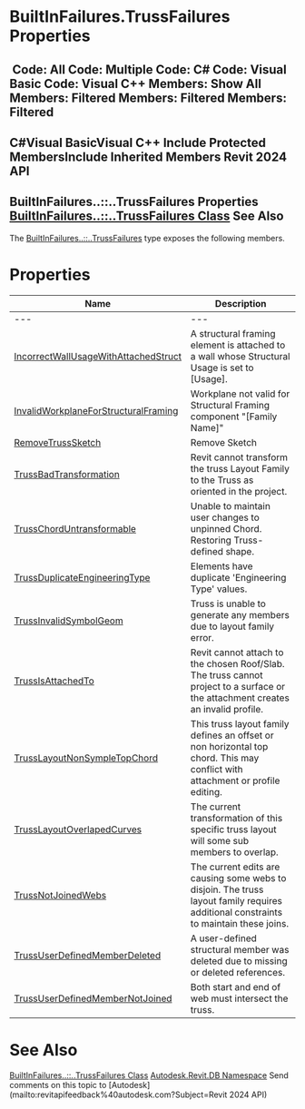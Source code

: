 # BuiltInFailures.TrussFailures Properties

﻿
 Code: All Code: Multiple Code: C# Code: Visual Basic Code: Visual C++  Members: Show All Members: Filtered Members: Filtered Members: Filtered   
---  
C#Visual BasicVisual C++
Include Protected MembersInclude Inherited Members
Revit 2024 API  
---  
BuiltInFailures..::..TrussFailures Properties  
[BuiltInFailures..::..TrussFailures Class](b56f365f-a6f9-3ed1-8e1a-ebac29099530.md "BuiltInFailures.TrussFailures Class") See Also  
---  
The [BuiltInFailures..::..TrussFailures](b56f365f-a6f9-3ed1-8e1a-ebac29099530.md "BuiltInFailures.TrussFailures Class") type exposes the following members.
# Properties
| Name | Description |
| --- | --- |
| --- | --- | --- |
| [IncorrectWallUsageWithAttachedStruct](d0687084-5388-60d1-dc22-9b2268b1b449.md "IncorrectWallUsageWithAttachedStruct Property") | A structural framing element is attached to a wall whose Structural Usage is set to [Usage]. |
| [InvalidWorkplaneForStructuralFraming](09068ede-0610-41c7-bc37-e71be67c6bc3.md "InvalidWorkplaneForStructuralFraming Property") | Workplane not valid for Structural Framing component "[Family Name]" |
| [RemoveTrussSketch](d9d159c0-0aed-af88-b46e-2a6fd251fb13.md "RemoveTrussSketch Property") | Remove Sketch |
| [TrussBadTransformation](671ef31b-9475-30e0-dc03-cf33b4cf3e8c.md "TrussBadTransformation Property") | Revit cannot transform the truss Layout Family to the Truss as oriented in the project. |
| [TrussChordUntransformable](cdfd61d2-1a2f-72e5-b742-fa5909dbdae1.md "TrussChordUntransformable Property") | Unable to maintain user changes to unpinned Chord. Restoring Truss-defined shape. |
| [TrussDuplicateEngineeringType](9f59960a-bf96-8e42-fdbb-362728f61208.md "TrussDuplicateEngineeringType Property") | Elements have duplicate 'Engineering Type' values. |
| [TrussInvalidSymbolGeom](6f785510-5d44-5efc-f093-1a5030a85daa.md "TrussInvalidSymbolGeom Property") | Truss is unable to generate any members due to layout family error. |
| [TrussIsAttachedTo](3664190b-2c58-dbf7-51a9-39bdb5d9afcd.md "TrussIsAttachedTo Property") | Revit cannot attach to the chosen Roof/Slab. The truss cannot project to a surface or the attachment creates an invalid profile. |
| [TrussLayoutNonSympleTopChord](7f31a2b9-8d1c-23af-3877-7566c21d70ef.md "TrussLayoutNonSympleTopChord Property") | This truss layout family defines an offset or non horizontal top chord. This may conflict with attachment or profile editing. |
| [TrussLayoutOverlapedCurves](dcd23393-04f4-71a4-01e5-89e0b0239e55.md "TrussLayoutOverlapedCurves Property") | The current transformation of this specific truss layout will some sub members to overlap. |
| [TrussNotJoinedWebs](00abe21f-ebd1-edd7-e05c-4f4515b3cbb7.md "TrussNotJoinedWebs Property") | The current edits are causing some webs to disjoin. The truss layout family requires additional constraints to maintain these joins. |
| [TrussUserDefinedMemberDeleted](9c5cf96a-abb9-c4e0-4a5a-7a608f8f7b6f.md "TrussUserDefinedMemberDeleted Property") | A user-defined structural member was deleted due to missing or deleted references. |
| [TrussUserDefinedMemberNotJoined](17459bde-eba2-d87b-be07-fdb15a5f22d9.md "TrussUserDefinedMemberNotJoined Property") | Both start and end of web must intersect the truss. |

# See Also
[BuiltInFailures..::..TrussFailures Class](b56f365f-a6f9-3ed1-8e1a-ebac29099530.md "BuiltInFailures.TrussFailures Class")
[Autodesk.Revit.DB Namespace](87546ba7-461b-c646-cbb1-2cb8f5bff8b2.md "Autodesk.Revit.DB Namespace")
Send comments on this topic to [Autodesk](mailto:revitapifeedback%40autodesk.com?Subject=Revit 2024 API)